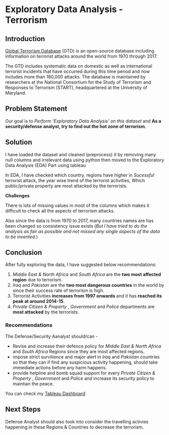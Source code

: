 # Exploratory Data Analysis - Terrorism

## Introduction

[Global Terrorism Database](https://bit.ly/2TK5Xn5) (GTD) is an open-source database including information on terrorist attacks around the world from 1970 through 2017. 

The GTD includes systematic data on domestic as well as international terrorist incidents that have occurred during this time period and now includes more than 180,000 attacks. The database is maintained by researchers at the National Consortium for the Study of Terrorism and Responses to Terrorism (START), headquartered at the University of Maryland.
## Problem Statement

Our goal is to _Perform ‘Exploratory Data Analysis’ on this dataset_ and __As a security/defense analyst, try to find out the hot zone of terrorism__.

## Solution

I have loaded the dataset and cleaned (preprocess) it  by removing many null columns and irrelevant data using python then moved to the Exploratory Data Analysis (EDA) Part using tableau

In EDA, I have checked which country, regions have higher in _Sucessful_ terrorist attack, the year wise trend of the terrorist activities, Which public/private property are most attacked by the terrorists.

__Challenges__

There is lots of missing values in most of the columns which makes it difficult to check all the aspects of terrorism attacks. 

Also since the data is from 1970 to 2017, many countries names are has been changed so consistency issue exists 
(_But I have tried to do the analysis as fair as possible and not missed any single aspects of the data to be invented._) 

## Conclusion

After fully exploring the data, I have suggested below recommendations:

1. _Middle East & North Africa_ and _South Africa_ are the __two most affected region__ due to terrorism.
2. _Iraq_ and _Pakistan_ are the __two most dangerous countries__ in the world by since their success rate of terrorism is high.
3. Terrorist Activities __increases from 1997 onwards__ and it has __reached its peak at around 2014-15__.
4. _Private Citizen & Property_ , _Government_ and _Police_ departments are __most attacked__ by the terrorists.


### Recommendations
The Defense/Security Aanalyst should/can - 
- Revise and increase their defence policy for _Middle East & North Africa_ and _South Africa_ Regions since they are most affected regions.
- impose strict survilience and major alert in _Iraq_ and _Pakistan_ countries so that they can if find any suspicious activity happening, should take immediate actions before any harm happens.
- provide helpline and bomb squad support for every _Private Citizen & Property_ , _Government_ and _Police_ and increase its security policy to maintian the peace.

You can check my [Tableau Dashboard](https://public.tableau.com/views/ExploratoryDataAnalysis-Terrorism_16243647690970/Dashboard?:language=en-US&:display_count=n&:origin=viz_share_link)


<!-- You can check my Presentation - [Here](https://docs.google.com/presentation/d/1lFHJKADEmFr5k7nHMkYPuCs6T6EQmXsY1LFQYwqIldM/edit?usp=sharing) -->

## Next Steps

Defense Analyst should also took into consider the travelling activies happening in these Regions & Countries to decrease the terrorism.
